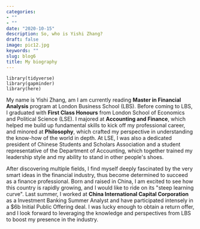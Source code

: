 ```yaml
---
categories:
- ""
- ""
date: "2020-10-15"
description: So, who is Yishi Zhang?
draft: false
image: pic12.jpg
keywords: ""
slug: blog6
title: My biography
---
```


```{r load-libraries, warning=FALSE, message=FALSE, echo=FALSE}
library(tidyverse)
library(gapminder)
library(here)
```

My name is Yishi Zhang, am I am currently reading **Master in Financial Analysis** program at London Business School (LBS). Before coming to LBS, I graduated with **First Class Honours** from London School of Economics and Political Science (LSE). I majored at **Accounting and Finance**, which helped me build up fundamental skills to kick off my professional career, and minored at **Philosophy**, which crafted my perspective in understanding the know-how of the world in depth. At LSE, I was also a dedicated president of Chinese Students and Scholars Association and a student representative of the Department of Accounting, which together trained my leadership style and my ability to stand in other people's shoes. 

After discovering multiple fields, I find myself deeply fascinated by the very smart ideas in the financial industry, thus become determined to succeed as a finance professional. Born and raised in China, I am excited to see how this country is rapidly growing, and I would like to ride on its "steep learning curve". Last summer, I worked at **China International Capital Corporation** as a Investment Banking Summer Analyst and have participated intensely in a $6b Initial Public Offering deal. I was lucky enough to obtain a return offer, and I look forward to leveraging the knowledge and perspectives from LBS to boost my presence in the industry. 
